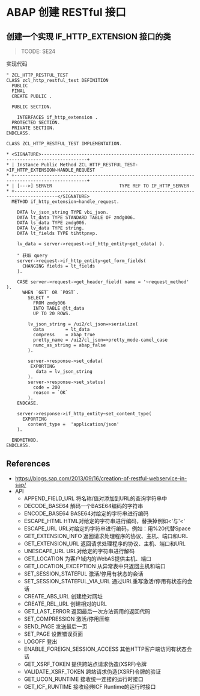 # ABAP 创建 RESTful 接口

## 创建一个实现 IF_HTTP_EXTENSION 接口的类

> TCODE: SE24

实现代码

```abap
" ZCL_HTTP_RESTFUL_TEST
CLASS zcl_http_restful_test DEFINITION
  PUBLIC
  FINAL
  CREATE PUBLIC .

  PUBLIC SECTION.

    INTERFACES if_http_extension .
  PROTECTED SECTION.
  PRIVATE SECTION.
ENDCLASS.

CLASS ZCL_HTTP_RESTFUL_TEST IMPLEMENTATION.

* <SIGNATURE>---------------------------------------------------------------------------------------+
* | Instance Public Method ZCL_HTTP_RESTFUL_TEST->IF_HTTP_EXTENSION~HANDLE_REQUEST
* +-------------------------------------------------------------------------------------------------+
* | [--->] SERVER                         TYPE REF TO IF_HTTP_SERVER
* +--------------------------------------------------------------------------------------</SIGNATURE>
  METHOD if_http_extension~handle_request.

    DATA lv_json_string TYPE vbi_json.
    DATA lt_data TYPE STANDARD TABLE OF zmdg006.
    DATA ls_data TYPE zmdg006.
    DATA lv_data TYPE string.
    DATA lt_fields TYPE tihttpnvp.

    lv_data = server->request->if_http_entity~get_cdata( ).

    " 获取 query
    server->request->if_http_entity~get_form_fields(
      CHANGING fields = lt_fields
    ).

    CASE server->request->get_header_field( name = '~request_method' ).
      WHEN `GET` OR `POST`.
        SELECT *
          FROM zmdg006
          INTO TABLE @lt_data
          UP TO 20 ROWS.

        lv_json_string = /ui2/cl_json=>serialize(
          data        = lt_data
          compress    = abap_true
          pretty_name = /ui2/cl_json=>pretty_mode-camel_case
          numc_as_string = abap_false
        ).

        server->response->set_cdata(
         EXPORTING
           data = lv_json_string
        ).
        server->response->set_status(
          code = 200
          reason = `OK`
        ).
    ENDCASE.

    server->response->if_http_entity~set_content_type(
      EXPORTING
        content_type =  'application/json'
    ).

  ENDMETHOD.
ENDCLASS.
```

## References

- https://blogs.sap.com/2013/09/16/creation-of-restful-webservice-in-sap/
- API
    - APPEND_FIELD_URL 将名称/值对添加到URL的查询字符串中
    - DECODE_BASE64 解码一个BASE64编码的字符串
    - ENCODE_BASE64 BASE64对给定的字符串进行编码
    - ESCAPE_HTML HTML对给定的字符串进行编码，替换掉例如<'与'<'
    - ESCAPE_URL URL对给定的字符串进行编码，例如：用%20代替Space
    - GET_EXTENSION_INFO 返回请求处理程序的协议、主机、端口和URL
    - GET_EXTENSION_URL 返回请求处理程序的协议、主机、端口和URL
    - UNESCAPE_URL URL对给定的字符串进行解码
    - GET_LOCATION 为客户域内的WebAS提供主机、端口
    - GET_LOCATION_EXCEPTION 从异常表中只返回主机和端口
    - SET_SESSION_STATEFUL 激活/停用有状态的会话
    - SET_SESSION_STATEFUL_VIA_URL 通过URL重写激活/停用有状态的会话
    - CREATE_ABS_URL 创建绝对网址
    - CREATE_REL_URL 创建相对的URL
    - GET_LAST_ERROR 返回最后一次方法调用的返回代码
    - SET_COMPRESSION 激活/停用压缩
    - SEND_PAGE 发送最后一页
    - SET_PAGE 设置错误页面
    - LOGOFF 登出
    - ENABLE_FOREIGN_SESSION_ACCESS 其他HTTP客户端访问有状态会话
    - GET_XSRF_TOKEN 提供跨站点请求伪造(XSRF)令牌
    - VALIDATE_XSRF_TOKEN 跨站请求伪造(XSRF)令牌的验证
    - GET_UCON_RUNTIME 接收统一连接的运行时接口
    - GET_ICF_RUNTIME 接收经典ICF Runtime的运行时接口